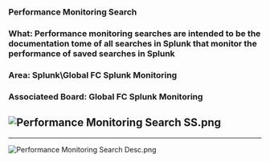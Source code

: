 ### Performance Monitoring Search
### What: Performance monitoring searches are intended to be the documentation tome of all searches in Splunk that monitor the performance of saved searches in Splunk
### Area: Splunk\Global FC Splunk Monitoring 
### Associateed Board: Global FC Splunk Monitoring

![Performance Monitoring Search SS.png](/.attachments/Performance%20Monitoring%20Search%20SS-f39ec65c-f761-41e0-9825-535f12120588.png)
----
----
![Performance Monitoring Search Desc.png](/.attachments/Performance%20Monitoring%20Search%20Desc-1d46c91f-2a14-41a3-a35d-8e393a09de58.png)